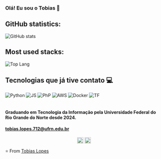 
### Olá! Eu sou o Tobias 👋

## GitHub statistics:
![GitHub stats](https://github-readme-stats.vercel.app/api?username=Tobias-Lopes&theme=blue-green)

## Most used stacks:
![Top Lang](https://github-readme-stats.vercel.app/api/top-langs/?username=Tobias-Lopes&theme=blue-green)
## Tecnologias que já tive contato 💻
<div style="display: inline_block">
  <img align="center" alt="Python" src="https://img.shields.io/badge/Python-14354C?style=for-the-badge&logo=python&logoColor=white" />
  <img align="center" alt="JS" src="https://img.shields.io/badge/JavaScript-323330?style=for-the-badge&logo=javascript&logoColor=F7DF1E" />
  <img align="center" alt="PhP" src="https://img.shields.io/badge/PHP-777BB4?style=for-the-badge&logo=php&logoColor=white" />
  <img align="center" alt="AWS" src="https://img.shields.io/badge/Amazon_AWS-232F3E?style=for-the-badge&logo=amazon-aws&logoColor=white" />
  <img align="center" alt="Docker" src="https://img.shields.io/badge/docker-%230db7ed.svg?style=for-the-badge&logo=docker&logoColor=white" />
  <img align="center" alt="TF" src="https://img.shields.io/badge/terraform-%235835CC.svg?style=for-the-badge&logo=terraform&logoColor=white" />
</div><br/>

#### Graduando em Tecnologia da Informação pela Universidade Federal do Rio Grande do Norte desde 2024.
#### tobias.lopes.712@ufrn.edu.br

<p align="center">
<a href="https://www.linkedin.com/in/tobias-n-lopes-219b9b2a2" target="blank"><img align="center" src="https://cdn.jsdelivr.net/npm/simple-icons@3.0.1/icons/linkedin.svg" alt="tobiaslopes" height="20" width="20" /></a>
<a href="https://instagram.com/tobiaslps" target="blank"><img align="center" src="https://cdn.jsdelivr.net/npm/simple-icons@3.0.1/icons/instagram.svg" alt="tobiaslopes" height="20" width="20" /></a>
</p>

⭐️ From [Tobias Lopes](https://github.com/Tobias-Lopes)

